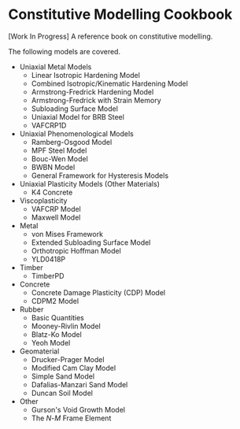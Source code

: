 # Constitutive Modelling Cookbook

\[Work In Progress\] A reference book on constitutive modelling.

The following models are covered.

 * Uniaxial Metal Models
    * Linear Isotropic Hardening Model
    * Combined Isotropic/Kinematic Hardening Model
    * Armstrong-Fredrick Hardening Model
    * Armstrong-Fredrick with Strain Memory
    * Subloading Surface Model
    * Uniaxial Model for BRB Steel
    * VAFCRP1D
 * Uniaxial Phenomenological Models
    * Ramberg-Osgood Model
    * MPF Steel Model
    * Bouc-Wen Model
    * BWBN Model
    * General Framework for Hysteresis Models
 * Uniaxial Plasticity Models (Other Materials)
    * K4 Concrete
 * Viscoplasticity
    * VAFCRP Model
    * Maxwell Model
 * Metal
    * von Mises Framework
    * Extended Subloading Surface Model
    * Orthotropic Hoffman Model
    * YLD0418P
 * Timber
    * TimberPD
 * Concrete
    * Concrete Damage Plasticity (CDP) Model
    * CDPM2 Model
 * Rubber
    * Basic Quantities
    * Mooney-Rivlin Model
    * Blatz-Ko Model
    * Yeoh Model
 * Geomaterial
    * Drucker-Prager Model
    * Modified Cam Clay Model
    * Simple Sand Model
    * Dafalias-Manzari Sand Model
    * Duncan Soil Model
 * Other
    * Gurson's Void Growth Model
    * The $N$-$M$ Frame Element
